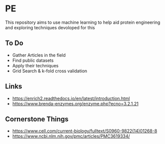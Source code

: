 # PE

This repository aims to use machine learning to help aid protein engineering and exploring techniques devoloped for this

## To Do
- Gather Articles in the field
- Find public datasets
- Apply their techniques
- Grid Search & k-fold cross validation

## Links

- https://enrich2.readthedocs.io/en/latest/introduction.html
- https://www.brenda-enzymes.org/enzyme.php?ecno=3.2.1.21

## Cornerstone Things

- https://www.cell.com/current-biology/fulltext/S0960-9822(14)01268-8
- https://www.ncbi.nlm.nih.gov/pmc/articles/PMC3619334/
